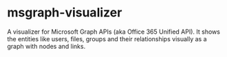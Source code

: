 # msgraph-visualizer
A visualizer for Microsoft Graph APIs (aka Office 365 Unified API). It shows the entities like users, files, groups and their relationships visually as a graph with nodes and links.
